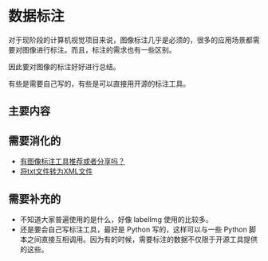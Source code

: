 # 数据标注

对于现阶段的计算机视觉项目来说，图像标注几乎是必须的，很多的应用场景都需要对图像进行标注。而且，标注的需求也有一些区别。

因此要对图像的标注好好进行总结。

有些是需要自己写的，有些是可以直接用开源的标注工具。


## 主要内容



## 需要消化的


- [有图像标注工具推荐或者分享吗？](https://www.zhihu.com/question/30626971)
- [将txt文件转为XML文件](https://blog.csdn.net/Charel_CHEN/article/details/72793365?utm_source=copy)


## 需要补充的

- 不知道大家普遍使用的是什么，好像 labelImg 使用的比较多。
- 还是要会自己写标注工具，最好是 Python 写的，这样可以与一些 Python 脚本之间直接互相调用。因为有的时候，需要标注的数据不仅限于开源工具提供的这些。
